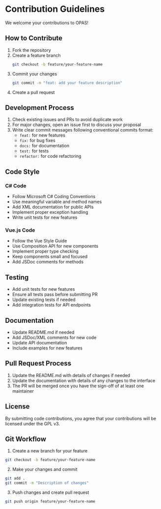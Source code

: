 # Contribution Guidelines

We welcome your contributions to OPAS!

## How to Contribute

1. Fork the repository
2. Create a feature branch
   ```bash
   git checkout -b feature/your-feature-name
   ```
3. Commit your changes
   ```bash
   git commit -m "feat: add your feature description"
   ```
4. Create a pull request

## Development Process

1. Check existing issues and PRs to avoid duplicate work
2. For major changes, open an issue first to discuss your proposal
3. Write clear commit messages following conventional commits format:
   - `feat:` for new features
   - `fix:` for bug fixes
   - `docs:` for documentation
   - `test:` for tests
   - `refactor:` for code refactoring

## Code Style

### C# Code
- Follow Microsoft C# Coding Conventions
- Use meaningful variable and method names
- Add XML documentation for public APIs
- Implement proper exception handling
- Write unit tests for new features

### Vue.js Code
- Follow the Vue Style Guide
- Use Composition API for new components
- Implement proper type checking
- Keep components small and focused
- Add JSDoc comments for methods

## Testing

- Add unit tests for new features
- Ensure all tests pass before submitting PR
- Update existing tests if needed
- Add integration tests for API endpoints

## Documentation

- Update README.md if needed
- Add JSDoc/XML comments for new code
- Update API documentation
- Include examples for new features

## Pull Request Process

1. Update the README.md with details of changes if needed
2. Update the documentation with details of any changes to the interface
3. The PR will be merged once you have the sign-off of at least one maintainer

## License

By submitting code contributions, you agree that your contributions will be licensed under the GPL v3.

## Git Workflow

1. Create a new branch for your feature
```bash
git checkout -b feature/your-feature-name
```

2. Make your changes and commit
```bash
git add .
git commit -m "Description of changes"
```

3. Push changes and create pull request
```bash
git push origin feature/your-feature-name
``` 